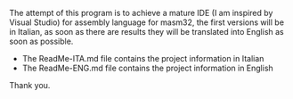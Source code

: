 The attempt of this program is to achieve a mature IDE (I am inspired by Visual Studio) for assembly language for masm32, the first versions will be in Italian, as soon as there are results they will be translated into English as soon as possible. 

- The ReadMe-ITA.md file contains the project information in Italian
- The ReadMe-ENG.md file contains the project information in English

Thank you.
